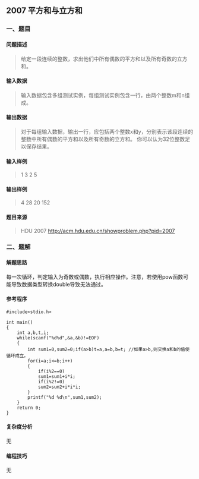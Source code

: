 ## 2007 平方和与立方和

### 一、题目

#### 问题描述

> 给定一段连续的整数，求出他们中所有偶数的平方和以及所有奇数的立方和。

#### 输入数据

> 输入数据包含多组测试实例，每组测试实例包含一行，由两个整数m和n组成。

#### 输出数据

> 对于每组输入数据，输出一行，应包括两个整数x和y，分别表示该段连续的整数中所有偶数的平方和以及所有奇数的立方和。
> 你可以认为32位整数足以保存结果。

#### 输入样例

> 1 3 
> 2 5

#### 输出样例

> 4 28 
> 20 152

#### 题目来源

> HDU 2007 http://acm.hdu.edu.cn/showproblem.php?pid=2007

### 二、题解

#### 解题思路

每一次循环，判定输入为奇数或偶数，执行相应操作。注意，若使用pow函数可能导致数据类型转换double导致无法通过。

#### 参考程序

```
#include<stdio.h>

int main()
{
    int a,b,t,i;
    while(scanf("%d%d",&a,&b)!=EOF)
    {
        int sum1=0,sum2=0;if(a>b)t=a,a=b,b=t; //如果a>b,则交换a和b的值使循环成立。
        for(i=a;i<=b;i++)
        {
            if(i%2==0)
            sum1=sum1+i*i;
            if(i%2!=0)
            sum2=sum2+i*i*i;
        }
        printf("%d %d\n",sum1,sum2);    
    }
    return 0;
}
```

#### 复杂度分析

无

#### 编程技巧

无